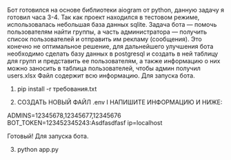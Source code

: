 Бот готовился на основе библиотеки aiogram от python, данную задачу я готовил часа 3-4. Так как проект находился в тестовом режиме, использовалась небольшая база данных sqlite. Задача бота — помочь пользователям найти группы, а часть администратора — получить список пользователей и отправить им рекламу (сообщения).
Это конечно не оптимальное решение, для дальнейшего улучшения бота необходимо сделать базу данных в postgresql и создать в ней таблицу для групп и представить ее пользователям, а также информацию о них можно заносить в таблица пользователей, чтобы админ получил users.xlsx Файл содержит всю информацию.
Для запуска бота.
1. pip install -r требования.txt

2. СОЗДАТЬ НОВЫЙ ФАЙЛ .env I
НАПИШИТЕ ИНФОРМАЦИЮ И НИЖЕ:

ADMINS=12345678,12345677,12345676
BOT_TOKEN=123452345243:Asdfasdfasf
ip=localhost

Готовый!
Для запуска бота.

3. python app.py
